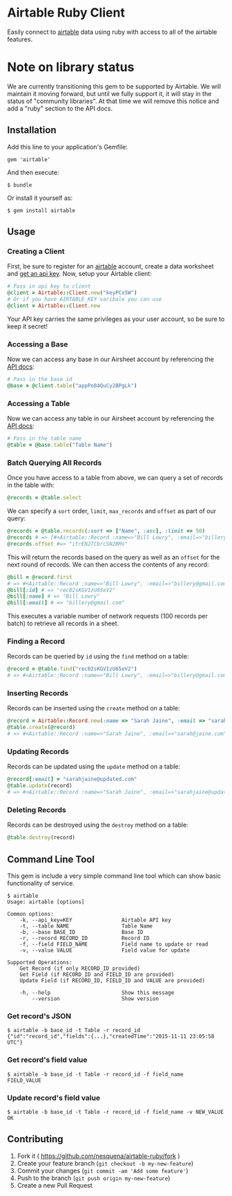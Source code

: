# Airtable Ruby Client

Easily connect to [airtable](https://airtable.com) data using ruby with access to all of the airtable features.

# Note on library status

We are currently transitioning this gem to be supported by
Airtable. We will maintain it moving forward, but until we fully
support it, it will stay in the status of "community libraries". At
that time we will remove this notice and add a "ruby" section to the
API docs.

## Installation

Add this line to your application's Gemfile:

    gem 'airtable'

And then execute:

    $ bundle

Or install it yourself as:

    $ gem install airtable

## Usage

### Creating a Client

First, be sure to register for an [airtable](https://airtable.com) account, create a data worksheet and [get an api key](https://airtable.com/account). Now, setup your Airtable client:

```ruby
# Pass in api key to client
@client = Airtable::Client.new("keyPCx5W")
# Or if you have AIRTABLE_KEY varibale you can use
@client = Airtable::Client.new
```
Your API key carries the same privileges as your user account, so be sure to keep it secret!

### Accessing a Base

Now we can access any base in our Airsheet account by referencing the [API docs](https://airtable.com/api):

```ruby
# Pass in the base id
@base = @client.table("appPo84QuCy2BPgLk")
```

### Accessing a Table

Now we can access any table in our Airsheet account by referencing the [API docs](https://airtable.com/api):

```ruby
# Pass in the table name
@table = @base.table("Table Name")
```

### Batch Querying All Records

Once you have access to a table from above, we can query a set of records in the table with:

```ruby
@records = @table.select
```

We can specify a `sort` order, `limit`, `max_records` and `offset` as part of our query:

```ruby
@records = @table.records(:sort => ["Name", :asc], :limit => 50)
@records # => [#<Airtable::Record :name=>"Bill Lowry", :email=>"billery@gmail.com">, ...]
@records.offset #=> "itrEN2TCbrcSN2BMs"
```

This will return the records based on the query as well as an `offset` for the next round of records. We can then access the contents of any record:

```ruby
@bill = @record.first
# => #<Airtable::Record :name=>"Bill Lowry", :email=>"billery@gmail.com", :id=>"rec02sKGVIzU65eV1">
@bill[:id] # => "rec02sKGVIzU65eV2"
@bill[:name] # => "Bill Lowry"
@bill[:email] # => "billery@gmail.com"
```

This executes a variable number of network requests (100 records per batch) to retrieve all records in a sheet.

### Finding a Record

Records can be queried by `id` using the `find` method on a table:

```ruby
@record = @table.find("rec02sKGVIzU65eV2")
# => #<Airtable::Record :name=>"Bill Lowry", :email=>"billery@gmail.com", :id=>"rec02sKGVIzU65eV1">
```

### Inserting Records

Records can be inserted using the `create` method on a table:

```ruby
@record = Airtable::Record.new(:name => "Sarah Jaine", :email => "sarah@jaine.com")
@table.create(@record)
# => #<Airtable::Record :name=>"Sarah Jaine", :email=>"sarah@jaine.com", :id=>"rec03sKOVIzU65eV4">
```

### Updating Records

Records can be updated using the `update` method on a table:

```ruby
@record[:email] = "sarahjaine@updated.com"
@table.update(record)
# => #<Airtable::Record :name=>"Sarah Jaine", :email=>"sarahjaine@updated.com", :id=>"rec03sKOVIzU65eV4">
```

### Deleting Records

Records can be destroyed using the `destroy` method on a table:

```ruby
@table.destroy(record)
```

## Command Line Tool

This gem is include a very simple command line tool which can show basic functionality of service.

```
$ airtable
Usage: airtable [options]

Common options:
    -k, --api_key=KEY                Airtable API key
    -t, --table NAME                 Table Name
    -b, --base BASE_ID               Base ID
    -r, --record RECORD_ID           Record ID
    -f, --field FIELD_NAME           Field name to update or read
    -v, --value VALUE                Field value for update

Supported Operations:
	Get Record (if only RECORD_ID provided)
	Get Field (if RECORD_ID and FIELD_ID are provided)
	Update Field (if RECORD_ID, FIELD_ID and VALUE are provided)

    -h, --help                       Show this message
        --version                    Show version
```

### Get record's JSON

```
$ airtable -b base_id -t Table -r record_id
{"id":"record_id","fields":{...},"createdTime":"2015-11-11 23:05:58 UTC"}
```

### Get record's field value

```
$ airtable -b base_id -t Table -r record_id -f field_name
FIELD_VALUE
```

### Update record's field value

```
$ airtable -b base_id -t Table -r record_id -f field_name -v NEW_VALUE
OK
```

## Contributing

1. Fork it ( https://github.com/nesquena/airtable-ruby/fork )
2. Create your feature branch (`git checkout -b my-new-feature`)
3. Commit your changes (`git commit -am 'Add some feature'`)
4. Push to the branch (`git push origin my-new-feature`)
5. Create a new Pull Request
